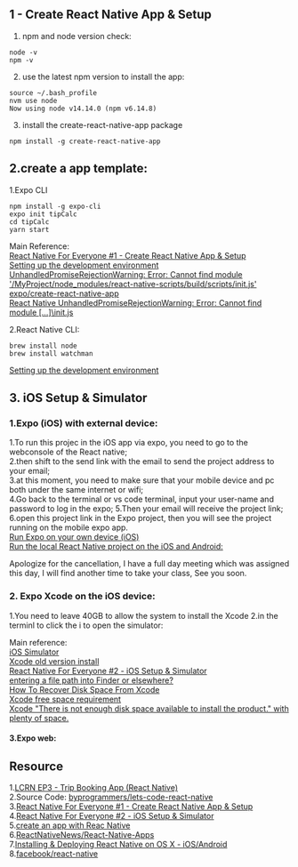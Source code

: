 ## 1 - Create React Native App & Setup  
1. npm and node version check:  
```
node -v
npm -v
```
2. use the latest npm version to install the app:  
```
source ~/.bash_profile 
nvm use node
Now using node v14.14.0 (npm v6.14.8)
```
3. install the create-react-native-app package 
```
npm install -g create-react-native-app
```
##  2.create a app template:  
1.Expo CLI  
```
npm install -g expo-cli
expo init tipCalc 
cd tipCalc 
yarn start 
```

Main Reference:   
[React Native For Everyone #1 - Create React Native App & Setup](https://www.youtube.com/watch?v=3Pm5_Cf7pQI&ab_channel=LevelUpTuts)  
[Setting up the development environment](https://reactnative.dev/docs/environment-setup)   
[UnhandledPromiseRejectionWarning: Error: Cannot find module '/MyProject/node_modules/react-native-scripts/build/scripts/init.js'](https://stackoverflow.com/questions/52472876/unhandledpromiserejectionwarning-error-cannot-find-module-myproject-node-mod)  
[expo/create-react-native-app](https://github.com/expo/create-react-native-app)   
[React Native UnhandledPromiseRejectionWarning: Error: Cannot find module […]\init.js](https://www.superglobals.net/react-native-unhandledpromiserejectionwarning-error-cannot-find-module-init-js/)   

2.React Native CLI:  
```
brew install node
brew install watchman
```
[Setting up the development environment](https://reactnative.dev/docs/environment-setup)   

## 3. iOS Setup & Simulator  

### 1.Expo (iOS) with external device:
1.To run this projec  in the iOS app via expo, you need to go to the webconsole of the React native;  
2.then shift to the send link with the email to send the project address to your email;  
3.at this moment, you need to make sure that your mobile device and pc both under the same internet or wifi;   
4.Go back to the terminal or vs code terminal, input your user-name and password to log in the expo;
5.Then your email will receive the project link;  
6.open this project link in the Expo project, then you will see the project running on the mobile expo app.  
[Run Expo on your own device (iOS)](https://medium.com/@webcore1/how-run-expo-for-react-native-on-your-ios-device-and-first-impressions-49882c38763d)  
[Run the local React Native project on the iOS and Android:](http://glennou.cn/2020/08/22/create-an-app-with-Reac-Native/)  

Apologize for the cancellation, I have a full day meeting which was assigned this day, I will find another time to take your class, See you soon.

### 2. Expo Xcode on the iOS device:  
1.You need to leave 40GB to allow the system to install the Xcode
2.in the terminl to click the i to open the simulator:

Main reference:  
[iOS Simulator](https://docs.expo.io/workflow/ios-simulator/)  
[Xcode old version install](https://developer.apple.com/download/more/)  
[React Native For Everyone #2 - iOS Setup & Simulator](https://www.youtube.com/watch?v=K0y2tc38l2s&ab_channel=LevelUpTuts)  
[entering a file path into Finder or elsewhere?](https://discussions.apple.com/thread/3911493#:~:text=Answer%3A%20A%3A-,Answer%3A%20A%3A,%22%20button%20%26%20you%20are%20there.)  
[How To Recover Disk Space From Xcode](http://blog.neverthesamecolor.net/how-to-recover-disk-space-from-xcode/)   
[Xcode free space requirement](https://apple.stackexchange.com/questions/252753/xcode-free-space-requirement)  
[Xcode "There is not enough disk space available to install the product." with plenty of space.](https://developer.apple.com/forums/thread/27992)   

#### 3.Expo web:  

## Resource
1.[LCRN EP3 - Trip Booking App (React Native)](https://www.youtube.com/watch?v=iVT7DRw2e7g&list=LL&index=2&t=101s&ab_channel=ByProgrammers)   
2.Source Code:  [byprogrammers/lets-code-react-native](https://github.com/byprogrammers/lets-code-react-native)   
3.[React Native For Everyone #1 - Create React Native App & Setup](https://www.youtube.com/watch?v=3Pm5_Cf7pQI&ab_channel=LevelUpTuts)  
4.[React Native For Everyone #2 - iOS Setup & Simulator](https://www.youtube.com/watch?v=K0y2tc38l2s&ab_channel=LevelUpTuts)   
5.[create an app with Reac Native](http://glennou.cn/2020/08/22/create-an-app-with-Reac-Native/)  
6.[ReactNativeNews/React-Native-Apps](https://github.com/ReactNativeNews/React-Native-Apps)   
7.[Installing & Deploying React Native on OS X - iOS/Android](https://www.youtube.com/watch?v=RBZL6PO2ytc&ab_channel=ReactNativeTutorial)   
8.[facebook/react-native](https://github.com/facebook/react-native#-building-your-first-react-native-app)   